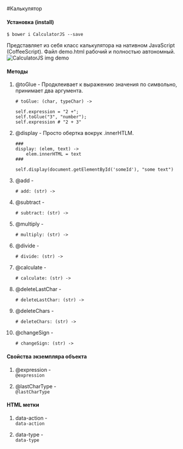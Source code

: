 #Калькулятор

#### Установка (install)
``` $ bower i CalculatorJS --save ```


Представляет из себя класс калькулятора на нативном JavaScript (CoffeeScript). Файл demo.html рабочий и полностью автономный.</br>
![CalculatorJS img demo](http://1.bp.blogspot.com/-wW5wzrQcX2c/VqPUg41vhiI/AAAAAAAAAY8/_G4xDcH4xHw/s1600/calc.jpg "demo")

#### Методы
1. @toGlue - Продклеивает к выражению значения по символьно, принимает два аргумента.</br>
	```
	# toGlue: (char, typeChar) ->
	
	self.expression = "2 +";
	self.toGlue("3", "number");
	self.expression # "2 + 3"
	```
	
2. @display - Просто обертка вокрук .innerHTLM.</br>
	```
	###
	display: (elem, text) ->
        elem.innerHTML = text
	###
	
	self.display(document.getElementById('someId'), "some text")
	
	```
3. @add - </br>
	```
	# add: (str) ->
	```
	
4. @subtract - 
	```
	# subtract: (str) ->
	```
	
5. @multiply - </br>
	```
	# multiply: (str) ->
	```
	
6. @divide - </br>
	```
	# divide: (str) ->
	```
	
7. @calculate - </br>
	```
	# calculate: (str) ->
	```
	
8. @deleteLastChar - </br>
	```
	# deleteLastChar: (str) ->
	```
	
9. @deleteChars - </br>
	```
	# deleteChars: (str) ->
	```
	
10. @changeSign - </br>
	```
	# changeSign: (str) ->
	```
	

#### Свойства экземпляра объекта
1. @expression - </br>
	``` @expression ```
	
2. @lastCharType - </br>
	``` @lastCharType ```


	
#### HTML метки
1. data-action - </br>
	``` data-action ```
	
2. data-type - </br>
	``` data-type ```